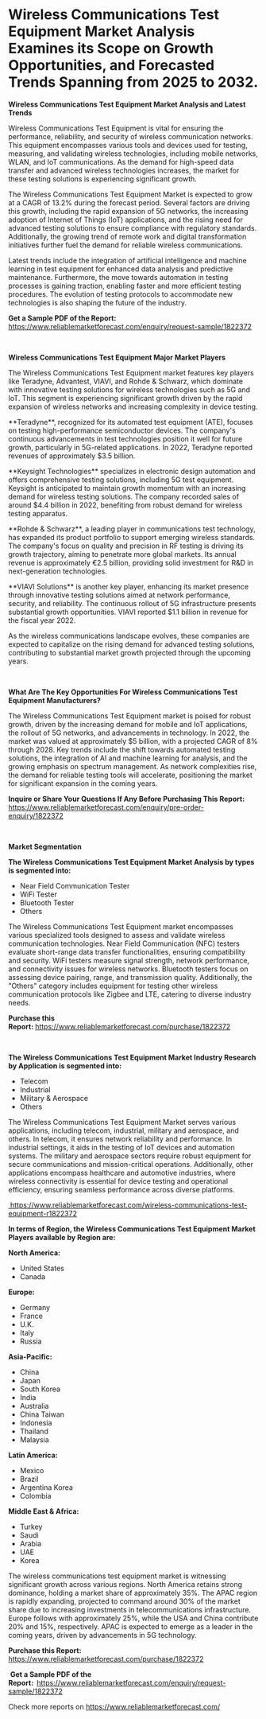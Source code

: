 <p><h1>Wireless Communications Test Equipment Market Analysis Examines its Scope on Growth Opportunities, and Forecasted Trends Spanning from 2025 to 2032.</h1></p><p><strong>Wireless Communications Test Equipment Market Analysis and Latest Trends</strong></p>
<p><p>Wireless Communications Test Equipment is vital for ensuring the performance, reliability, and security of wireless communication networks. This equipment encompasses various tools and devices used for testing, measuring, and validating wireless technologies, including mobile networks, WLAN, and IoT communications. As the demand for high-speed data transfer and advanced wireless technologies increases, the market for these testing solutions is experiencing significant growth.</p><p>The Wireless Communications Test Equipment Market is expected to grow at a CAGR of 13.2% during the forecast period. Several factors are driving this growth, including the rapid expansion of 5G networks, the increasing adoption of Internet of Things (IoT) applications, and the rising need for advanced testing solutions to ensure compliance with regulatory standards. Additionally, the growing trend of remote work and digital transformation initiatives further fuel the demand for reliable wireless communications.</p><p>Latest trends include the integration of artificial intelligence and machine learning in test equipment for enhanced data analysis and predictive maintenance. Furthermore, the move towards automation in testing processes is gaining traction, enabling faster and more efficient testing procedures. The evolution of testing protocols to accommodate new technologies is also shaping the future of the industry.</p></p>
<p><strong>Get a Sample PDF of the Report:&nbsp;</strong> <a href="https://www.reliablemarketforecast.com/enquiry/request-sample/1822372?utm_campaign=2783&utm_medium=2&utm_source=Github&utm_content=ia&utm_term=12042025&utm_id=wireless-communications-test-equipment">https://www.reliablemarketforecast.com/enquiry/request-sample/1822372</a></p>
<p>&nbsp;</p>
<p><strong>Wireless Communications Test Equipment Major Market Players</strong></p>
<p><p>The Wireless Communications Test Equipment market features key players like Teradyne, Advantest, VIAVI, and Rohde & Schwarz, which dominate with innovative testing solutions for wireless technologies such as 5G and IoT. This segment is experiencing significant growth driven by the rapid expansion of wireless networks and increasing complexity in device testing.</p><p>**Teradyne**, recognized for its automated test equipment (ATE), focuses on testing high-performance semiconductor devices. The company's continuous advancements in test technologies position it well for future growth, particularly in 5G-related applications. In 2022, Teradyne reported revenues of approximately $3.5 billion.</p><p>**Keysight Technologies** specializes in electronic design automation and offers comprehensive testing solutions, including 5G test equipment. Keysight is anticipated to maintain growth momentum with an increasing demand for wireless testing solutions. The company recorded sales of around $4.4 billion in 2022, benefiting from robust demand for wireless testing apparatus.</p><p>**Rohde & Schwarz**, a leading player in communications test technology, has expanded its product portfolio to support emerging wireless standards. The company's focus on quality and precision in RF testing is driving its growth trajectory, aiming to penetrate more global markets. Its annual revenue is approximately €2.5 billion, providing solid investment for R&D in next-generation technologies.</p><p>**VIAVI Solutions** is another key player, enhancing its market presence through innovative testing solutions aimed at network performance, security, and reliability. The continuous rollout of 5G infrastructure presents substantial growth opportunities. VIAVI reported $1.1 billion in revenue for the fiscal year 2022.</p><p>As the wireless communications landscape evolves, these companies are expected to capitalize on the rising demand for advanced testing solutions, contributing to substantial market growth projected through the upcoming years.</p></p>
<p>&nbsp;</p>
<p><strong>What Are The Key Opportunities For Wireless Communications Test Equipment Manufacturers?</strong></p>
<p><p>The Wireless Communications Test Equipment market is poised for robust growth, driven by the increasing demand for mobile and IoT applications, the rollout of 5G networks, and advancements in technology. In 2022, the market was valued at approximately $5 billion, with a projected CAGR of 8% through 2028. Key trends include the shift towards automated testing solutions, the integration of AI and machine learning for analysis, and the growing emphasis on spectrum management. As network complexities rise, the demand for reliable testing tools will accelerate, positioning the market for significant expansion in the coming years.</p></p>
<p><strong>Inquire or Share Your Questions If Any Before Purchasing This Report:</strong> <a href="https://www.reliablemarketforecast.com/enquiry/pre-order-enquiry/1822372?utm_campaign=2783&utm_medium=2&utm_source=Github&utm_content=ia&utm_term=12042025&utm_id=wireless-communications-test-equipment">https://www.reliablemarketforecast.com/enquiry/pre-order-enquiry/1822372</a></p>
<p>&nbsp;</p>
<p><strong>Market Segmentation</strong></p>
<p><strong>The Wireless Communications Test Equipment Market Analysis by types is segmented into:</strong></p>
<p><ul><li>Near Field Communication Tester</li><li>WiFi Tester</li><li>Bluetooth Tester</li><li>Others</li></ul></p>
<p><p>The Wireless Communications Test Equipment market encompasses various specialized tools designed to assess and validate wireless communication technologies. Near Field Communication (NFC) testers evaluate short-range data transfer functionalities, ensuring compatibility and security. WiFi testers measure signal strength, network performance, and connectivity issues for wireless networks. Bluetooth testers focus on assessing device pairing, range, and transmission quality. Additionally, the "Others" category includes equipment for testing other wireless communication protocols like Zigbee and LTE, catering to diverse industry needs.</p></p>
<p><strong>Purchase this Report:&nbsp;</strong><a href="https://www.reliablemarketforecast.com/purchase/1822372?utm_campaign=2783&utm_medium=2&utm_source=Github&utm_content=ia&utm_term=12042025&utm_id=wireless-communications-test-equipment">https://www.reliablemarketforecast.com/purchase/1822372</a></p>
<p>&nbsp;</p>
<p><strong>The Wireless Communications Test Equipment Market Industry Research by Application is segmented into:</strong></p>
<p><ul><li>Telecom</li><li>Industrial</li><li>Military & Aerospace</li><li>Others</li></ul></p>
<p><p>The Wireless Communications Test Equipment Market serves various applications, including telecom, industrial, military and aerospace, and others. In telecom, it ensures network reliability and performance. In industrial settings, it aids in the testing of IoT devices and automation systems. The military and aerospace sectors require robust equipment for secure communications and mission-critical operations. Additionally, other applications encompass healthcare and automotive industries, where wireless connectivity is essential for device testing and operational efficiency, ensuring seamless performance across diverse platforms.</p></p>
<p><a href="https://www.reliablemarketforecast.com/wireless-communications-test-equipment-r1822372?utm_campaign=2783&utm_medium=2&utm_source=Github&utm_content=ia&utm_term=12042025&utm_id=wireless-communications-test-equipment">&nbsp;https://www.reliablemarketforecast.com/wireless-communications-test-equipment-r1822372</a></p>
<p><strong>In terms of Region, the Wireless Communications Test Equipment Market Players available by Region are:</strong></p>
<p>
    <p> <strong> North America: </strong>
        <ul>
            <li>United States</li>
            <li>Canada</li>
        </ul>
        </p> 
    <p> <strong> Europe: </strong>
        <ul>
            <li>Germany</li>
            <li>France</li>
            <li>U.K.</li>
            <li>Italy</li>
            <li>Russia</li>
        </ul>
        </p> 
    <p> <strong> Asia-Pacific: </strong>
        <ul>
            <li>China</li>
            <li>Japan</li>
            <li>South Korea</li>
            <li>India</li>
            <li>Australia</li>
            <li>China Taiwan</li>
            <li>Indonesia</li>
            <li>Thailand</li>
            <li>Malaysia</li>
        </ul>
        </p> 
    <p> <strong> Latin America: </strong>
        <ul>
            <li>Mexico</li>
            <li>Brazil</li>
            <li>Argentina Korea</li>
            <li>Colombia</li>
        </ul>
        </p> 
    <p> <strong> Middle East & Africa: </strong>
        <ul>
            <li>Turkey</li>
            <li>Saudi</li>
            <li>Arabia</li>
            <li>UAE</li>
            <li>Korea</li>
        </ul>
    </p>
    </p>
<p><p>The wireless communications test equipment market is witnessing significant growth across various regions. North America retains strong dominance, holding a market share of approximately 35%. The APAC region is rapidly expanding, projected to command around 30% of the market share due to increasing investments in telecommunications infrastructure. Europe follows with approximately 25%, while the USA and China contribute 20% and 15%, respectively. APAC is expected to emerge as a leader in the coming years, driven by advancements in 5G technology.</p></p>
<p><strong>Purchase this Report: </strong><a href="https://www.reliablemarketforecast.com/purchase/1822372?utm_campaign=2783&utm_medium=2&utm_source=Github&utm_content=ia&utm_term=12042025&utm_id=wireless-communications-test-equipment">https://www.reliablemarketforecast.com/purchase/1822372</a></p>
<p>&nbsp;<strong>Get a Sample PDF of the Report:&nbsp;&nbsp;</strong><a href="https://www.reliablemarketforecast.com/enquiry/request-sample/1822372?utm_campaign=2783&utm_medium=2&utm_source=Github&utm_content=ia&utm_term=12042025&utm_id=wireless-communications-test-equipment">https://www.reliablemarketforecast.com/enquiry/request-sample/1822372</a></p>
<p><strong></strong></p>
<p>Check more reports on <a href="https://www.reliablemarketforecast.com/?utm_campaign=2783&utm_medium=2&utm_source=Github&utm_content=ia&utm_term=12042025&utm_id=wireless-communications-test-equipment">https://www.reliablemarketforecast.com/</a></p>